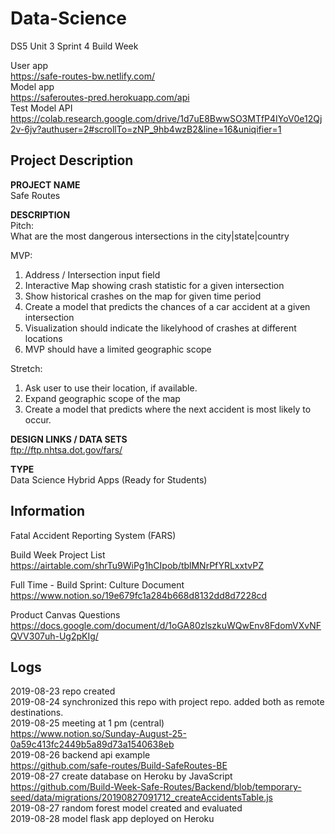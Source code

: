 # Data-Science

DS5 Unit 3 Sprint 4 Build Week    

User app   
https://safe-routes-bw.netlify.com/    
Model app   
https://saferoutes-pred.herokuapp.com/api   
Test Model API  
https://colab.research.google.com/drive/1d7uE8BwwSO3MTfP4IYoV0e12Qj2v-6jv?authuser=2#scrollTo=zNP_9hb4wzB2&line=16&uniqifier=1   

## Project Description   

**PROJECT NAME**   
Safe Routes  

**DESCRIPTION**   
Pitch:  
What are the most dangerous intersections in the city|state|country   

MVP:   
1. Address / Intersection input field   
2. Interactive Map showing crash statistic for a given intersection  
3. Show historical crashes on the map for given time period  
4. Create a model that predicts the chances of a car accident at a given intersection  
5. Visualization should indicate the likelyhood of crashes at different locations  
6. MVP should have a limited geographic scope   

Stretch:   
1. Ask user to use their location, if available.   
2. Expand geographic scope of the map  
3. Create a model that predicts where the next accident is most likely to occur.   

**DESIGN LINKS / DATA SETS**     
ftp://ftp.nhtsa.dot.gov/fars/     

**TYPE**      
Data Science Hybrid Apps (Ready for Students)   
  
## Information 

Fatal Accident Reporting System (FARS)

Build Week Project List   
https://airtable.com/shrTu9WiPg1hCIpob/tblMNrPfYRLxxtvPZ    

Full Time - Build Sprint: Culture Document   
https://www.notion.so/19e679fc1a284b668d8132dd8d7228cd  

Product Canvas Questions   
https://docs.google.com/document/d/1oGA80zlszkuWQwEnv8FdomVXvNFQVV307uh-Ug2pKIg/    
 
## Logs 

2019-08-23 repo created   
2019-08-24 synchronized this repo with project repo. added both as remote destinations.    
2019-08-25 meeting at 1 pm (central)  
https://www.notion.so/Sunday-August-25-0a59c413fc2449b5a89d73a1540638eb   
2019-08-26 backend api example  
https://github.com/safe-routes/Build-SafeRoutes-BE  
2019-08-27 create database on Heroku by JavaScript    
https://github.com/Build-Week-Safe-Routes/Backend/blob/temporary-seed/data/migrations/20190827091712_createAccidentsTable.js   
2019-08-27 random forest model created and evaluated   
2019-08-28 model flask app deployed on Heroku   

 

